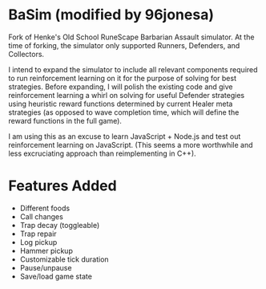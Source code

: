 # BaSim (modified by 96jonesa)

Fork of Henke's Old School RuneScape Barbarian Assault simulator. At the time of forking, the simulator only supported Runners, Defenders, and Collectors.

I intend to expand the simulator to include all relevant components required to run reinforcement learning on it for the purpose of solving for best strategies. Before expanding, I will polish the existing code and give reinforcement learning a whirl on solving for useful Defender strategies using heuristic reward functions determined by current Healer meta strategies (as opposed to wave completion time, which will define the reward functions in the full game).

I am using this as an excuse to learn JavaScript + Node.js and test out reinforcement learning on JavaScript. (This seems a more worthwhile and less excruciating approach than reimplementing in C++).

# Features Added

- Different foods
- Call changes
- Trap decay (toggleable)
- Trap repair
- Log pickup
- Hammer pickup
- Customizable tick duration
- Pause/unpause
- Save/load game state
